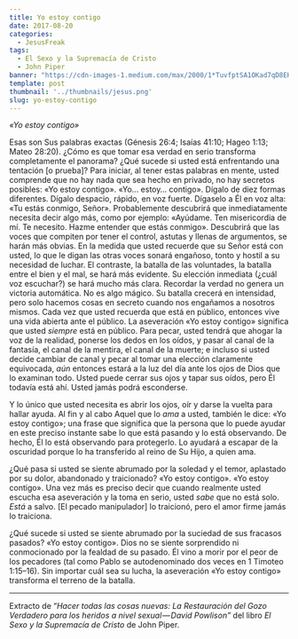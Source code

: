 ```yaml
---
title: Yo estoy contigo
date: 2017-08-20
categories:
  - JesusFreak
tags:
  - El Sexo y la Supremacía de Cristo
  - John Piper
banner: "https://cdn-images-1.medium.com/max/2000/1*TuvfptSA1OKad7qD8EKXZQ.jpeg"
template: post
thumbnail: '../thumbnails/jesus.png'
slug: yo-estoy-contigo
---
```


_«Yo estoy contigo»_

Esas son Sus palabras exactas (Génesis 26:4; Isaías 41:10; Hageo 1:13; Mateo 28:20). ¿Cómo es que tomar esa verdad en serio transforma completamente el panorama? ¿Qué sucede si usted está enfrentando una tentación [o prueba]? Para iniciar, al tener estas palabras en mente, usted comprende que no hay nada que sea hecho en privado, no hay secretos posibles: «Yo estoy contigo». «Yo… estoy… contigo». Dígalo de diez formas diferentes. Dígalo despacio, rápido, en voz fuerte. Dígaselo a Él en voz alta: «Tu estás conmigo, Señor». Probablemente descubrirá que inmediatamente necesita decir algo más, como por ejemplo: «Ayúdame. Ten misericordia de mí. Te necesito. Hazme entender que estás conmigo». Descubrirá que las voces que compiten por tener el control, astutas y llenas de argumentos, se harán más obvias. En la medida que usted recuerde que su Señor está con usted, lo que le digan las otras voces sonará engañoso, tonto y hostil a su necesidad de luchar. El contraste, la batalla de las voluntades, la batalla entre el bien y el mal, se hará más evidente. Su elección inmediata (¿cuál voz escuchar?) se hará mucho más clara. Recordar la verdad no genera un victoria automática. No es algo mágico. Su batalla crecerá en intensidad, pero solo hacemos cosas en secreto cuando nos engañamos a nosotros mismos. Cada vez que usted recuerda que está en público, entonces vive una vida abierta ante el público. La aseveración «Yo estoy contigo» significa que usted *siempre* está en público. Para pecar, usted tendrá que ahogar la voz de la realidad, ponerse los dedos en los oídos, y pasar al canal de la fantasía, el canal de la mentira, el canal de la muerte; e incluso si usted decide cambiar de canal y pecar al tomar una elección claramente equivocada, *aún* entonces estará a la luz del día ante los ojos de Dios que lo examinan todo. Usted puede cerrar sus ojos y tapar sus oídos, pero Él todavía está ahí. Usted jamás podrá esconderse.

Y lo único que usted necesita es abrir los ojos, oír y darse la vuelta para hallar ayuda. Al fin y al cabo Aquel que lo *ama* a usted, también le dice: «Yo estoy contigo»; una frase que significa que la persona que lo puede ayudar en este preciso instante sabe lo que está pasando y lo está observando. De hecho, Él lo está observando para protegerlo. Lo ayudará a escapar de la oscuridad porque lo ha transferido al reino de Su Hijo, a quien ama.

¿Qué pasa si usted se siente abrumado por la soledad y el temor, aplastado por su dolor, abandonado y traicionado? «Yo estoy contigo». «Yo estoy contigo». Una vez más es preciso decir que cuando realmente usted escucha esa aseveración y la toma en serio, usted *sabe* que no está solo. *Está* a salvo. [El pecado manipulador] lo traicionó, pero el amor firme jamás lo traiciona.

¿Qué sucede si usted se siente abrumado por la suciedad de sus fracasos pasados? «Yo estoy contigo». Dios no se siente sorprendido ni conmocionado por la fealdad de su pasado. Él vino a morir por el peor de los pecadores (tal como Pablo se autodenominado dos veces en 1 Timoteo 1:15–16). Sin importar cuál sea su lucha, la aseveración «Yo estoy contigo» transforma el terreno de la batalla.

* * *

Extracto de “*Hacer todas las cosas nuevas: La Restauración del Gozo Verdadero para los heridos a nivel sexual — David Powlison”* del libro *El Sexo y la Supremacía de Cristo* de John Piper.
